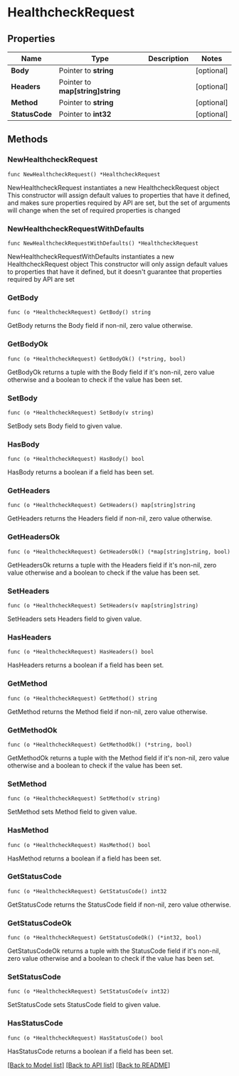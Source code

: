 # HealthcheckRequest

## Properties

Name | Type | Description | Notes
------------ | ------------- | ------------- | -------------
**Body** | Pointer to **string** |  | [optional] 
**Headers** | Pointer to **map[string]string** |  | [optional] 
**Method** | Pointer to **string** |  | [optional] 
**StatusCode** | Pointer to **int32** |  | [optional] 

## Methods

### NewHealthcheckRequest

`func NewHealthcheckRequest() *HealthcheckRequest`

NewHealthcheckRequest instantiates a new HealthcheckRequest object
This constructor will assign default values to properties that have it defined,
and makes sure properties required by API are set, but the set of arguments
will change when the set of required properties is changed

### NewHealthcheckRequestWithDefaults

`func NewHealthcheckRequestWithDefaults() *HealthcheckRequest`

NewHealthcheckRequestWithDefaults instantiates a new HealthcheckRequest object
This constructor will only assign default values to properties that have it defined,
but it doesn't guarantee that properties required by API are set

### GetBody

`func (o *HealthcheckRequest) GetBody() string`

GetBody returns the Body field if non-nil, zero value otherwise.

### GetBodyOk

`func (o *HealthcheckRequest) GetBodyOk() (*string, bool)`

GetBodyOk returns a tuple with the Body field if it's non-nil, zero value otherwise
and a boolean to check if the value has been set.

### SetBody

`func (o *HealthcheckRequest) SetBody(v string)`

SetBody sets Body field to given value.

### HasBody

`func (o *HealthcheckRequest) HasBody() bool`

HasBody returns a boolean if a field has been set.

### GetHeaders

`func (o *HealthcheckRequest) GetHeaders() map[string]string`

GetHeaders returns the Headers field if non-nil, zero value otherwise.

### GetHeadersOk

`func (o *HealthcheckRequest) GetHeadersOk() (*map[string]string, bool)`

GetHeadersOk returns a tuple with the Headers field if it's non-nil, zero value otherwise
and a boolean to check if the value has been set.

### SetHeaders

`func (o *HealthcheckRequest) SetHeaders(v map[string]string)`

SetHeaders sets Headers field to given value.

### HasHeaders

`func (o *HealthcheckRequest) HasHeaders() bool`

HasHeaders returns a boolean if a field has been set.

### GetMethod

`func (o *HealthcheckRequest) GetMethod() string`

GetMethod returns the Method field if non-nil, zero value otherwise.

### GetMethodOk

`func (o *HealthcheckRequest) GetMethodOk() (*string, bool)`

GetMethodOk returns a tuple with the Method field if it's non-nil, zero value otherwise
and a boolean to check if the value has been set.

### SetMethod

`func (o *HealthcheckRequest) SetMethod(v string)`

SetMethod sets Method field to given value.

### HasMethod

`func (o *HealthcheckRequest) HasMethod() bool`

HasMethod returns a boolean if a field has been set.

### GetStatusCode

`func (o *HealthcheckRequest) GetStatusCode() int32`

GetStatusCode returns the StatusCode field if non-nil, zero value otherwise.

### GetStatusCodeOk

`func (o *HealthcheckRequest) GetStatusCodeOk() (*int32, bool)`

GetStatusCodeOk returns a tuple with the StatusCode field if it's non-nil, zero value otherwise
and a boolean to check if the value has been set.

### SetStatusCode

`func (o *HealthcheckRequest) SetStatusCode(v int32)`

SetStatusCode sets StatusCode field to given value.

### HasStatusCode

`func (o *HealthcheckRequest) HasStatusCode() bool`

HasStatusCode returns a boolean if a field has been set.


[[Back to Model list]](../README.md#documentation-for-models) [[Back to API list]](../README.md#documentation-for-api-endpoints) [[Back to README]](../README.md)


